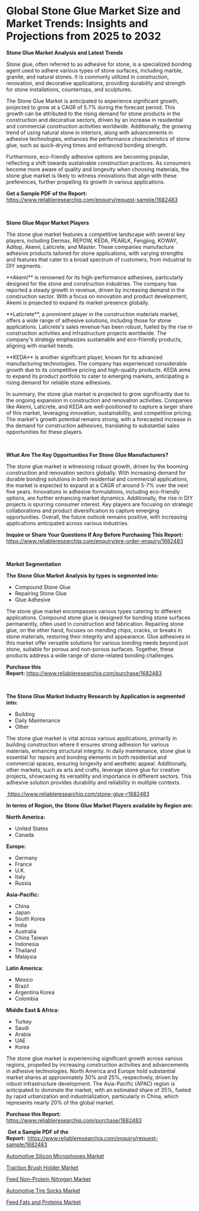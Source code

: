 <p><h1>Global Stone Glue Market Size and Market Trends: Insights and Projections from 2025 to 2032</h1></p><p><strong>Stone Glue Market Analysis and Latest Trends</strong></p>
<p><p>Stone glue, often referred to as adhesive for stone, is a specialized bonding agent used to adhere various types of stone surfaces, including marble, granite, and natural stones. It is commonly utilized in construction, renovation, and decorative applications, providing durability and strength for stone installations, countertops, and sculptures.</p><p>The Stone Glue Market is anticipated to experience significant growth, projected to grow at a CAGR of 5.7% during the forecast period. This growth can be attributed to the rising demand for stone products in the construction and decorative sectors, driven by an increase in residential and commercial construction activities worldwide. Additionally, the growing trend of using natural stone in interiors, along with advancements in adhesive technologies, enhances the performance characteristics of stone glue, such as quick-drying times and enhanced bonding strength.</p><p>Furthermore, eco-friendly adhesive options are becoming popular, reflecting a shift towards sustainable construction practices. As consumers become more aware of quality and longevity when choosing materials, the stone glue market is likely to witness innovations that align with these preferences, further propelling its growth in various applications.</p></p>
<p><strong>Get a Sample PDF of the Report:&nbsp;</strong> <a href="https://www.reliableresearchiq.com/enquiry/request-sample/1682483?utm_campaign=2196&utm_medium=2&utm_source=Github&utm_content=ia&utm_term=05022025&utm_id=stone-glue">https://www.reliableresearchiq.com/enquiry/request-sample/1682483</a></p>
<p>&nbsp;</p>
<p><strong>Stone Glue Major Market Players</strong></p>
<p><p>The stone glue market features a competitive landscape with several key players, including Dermax, REPOW, KEDA, PEARLK, Fengjing, KOWAY, Aditop, Akemi, Laticrete, and Master. These companies manufacture adhesive products tailored for stone applications, with varying strengths and features that cater to a broad spectrum of customers, from industrial to DIY segments.</p><p>**Akemi** is renowned for its high-performance adhesives, particularly designed for the stone and construction industries. The company has reported a steady growth in revenue, driven by increasing demand in the construction sector. With a focus on innovation and product development, Akemi is projected to expand its market presence globally.</p><p>**Laticrete**, a prominent player in the construction materials market, offers a wide range of adhesive solutions, including those for stone applications. Laticrete's sales revenue has been robust, fueled by the rise in construction activities and infrastructure projects worldwide. The company's strategy emphasizes sustainable and eco-friendly products, aligning with market trends.</p><p>**KEDA** is another significant player, known for its advanced manufacturing technologies. The company has experienced considerable growth due to its competitive pricing and high-quality products. KEDA aims to expand its product portfolio to cater to emerging markets, anticipating a rising demand for reliable stone adhesives.</p><p>In summary, the stone glue market is projected to grow significantly due to the ongoing expansion in construction and renovation activities. Companies like Akemi, Laticrete, and KEDA are well-positioned to capture a larger share of this market, leveraging innovation, sustainability, and competitive pricing. The market's growth potential remains strong, with a forecasted increase in the demand for construction adhesives, translating to substantial sales opportunities for these players.</p></p>
<p>&nbsp;</p>
<p><strong>What Are The Key Opportunities For Stone Glue Manufacturers?</strong></p>
<p><p>The stone glue market is witnessing robust growth, driven by the booming construction and renovation sectors globally. With increasing demand for durable bonding solutions in both residential and commercial applications, the market is expected to expand at a CAGR of around 5-7% over the next five years. Innovations in adhesive formulations, including eco-friendly options, are further enhancing market dynamics. Additionally, the rise in DIY projects is spurring consumer interest. Key players are focusing on strategic collaborations and product diversification to capture emerging opportunities. Overall, the future outlook remains positive, with increasing applications anticipated across various industries.</p></p>
<p><strong>Inquire or Share Your Questions If Any Before Purchasing This Report:</strong> <a href="https://www.reliableresearchiq.com/enquiry/pre-order-enquiry/1682483?utm_campaign=2196&utm_medium=2&utm_source=Github&utm_content=ia&utm_term=05022025&utm_id=stone-glue">https://www.reliableresearchiq.com/enquiry/pre-order-enquiry/1682483</a></p>
<p>&nbsp;</p>
<p><strong>Market Segmentation</strong></p>
<p><strong>The Stone Glue Market Analysis by types is segmented into:</strong></p>
<p><ul><li>Compound Stone Glue</li><li>Repairing Stone Glue</li><li>Glue Adhesive</li></ul></p>
<p><p>The stone glue market encompasses various types catering to different applications. Compound stone glue is designed for bonding stone surfaces permanently, often used in construction and fabrication. Repairing stone glue, on the other hand, focuses on mending chips, cracks, or breaks in stone materials, restoring their integrity and appearance. Glue adhesives in this market offer versatile solutions for various bonding needs beyond just stone, suitable for porous and non-porous surfaces. Together, these products address a wide range of stone-related bonding challenges.</p></p>
<p><strong>Purchase this Report:&nbsp;</strong><a href="https://www.reliableresearchiq.com/purchase/1682483?utm_campaign=2196&utm_medium=2&utm_source=Github&utm_content=ia&utm_term=05022025&utm_id=stone-glue">https://www.reliableresearchiq.com/purchase/1682483</a></p>
<p>&nbsp;</p>
<p><strong>The Stone Glue Market Industry Research by Application is segmented into:</strong></p>
<p><ul><li>Building</li><li>Daily Maintenance</li><li>Other</li></ul></p>
<p><p>The stone glue market is vital across various applications, primarily in building construction where it ensures strong adhesion for various materials, enhancing structural integrity. In daily maintenance, stone glue is essential for repairs and bonding elements in both residential and commercial spaces, ensuring longevity and aesthetic appeal. Additionally, other markets, such as arts and crafts, leverage stone glue for creative projects, showcasing its versatility and importance in different sectors. This adhesive solution provides durability and reliability in multiple contexts.</p></p>
<p><a href="https://www.reliableresearchiq.com/stone-glue-r1682483?utm_campaign=2196&utm_medium=2&utm_source=Github&utm_content=ia&utm_term=05022025&utm_id=stone-glue">&nbsp;https://www.reliableresearchiq.com/stone-glue-r1682483</a></p>
<p><strong>In terms of Region, the Stone Glue Market Players available by Region are:</strong></p>
<p>
    <p> <strong> North America: </strong>
        <ul>
            <li>United States</li>
            <li>Canada</li>
        </ul>
        </p> 
    <p> <strong> Europe: </strong>
        <ul>
            <li>Germany</li>
            <li>France</li>
            <li>U.K.</li>
            <li>Italy</li>
            <li>Russia</li>
        </ul>
        </p> 
    <p> <strong> Asia-Pacific: </strong>
        <ul>
            <li>China</li>
            <li>Japan</li>
            <li>South Korea</li>
            <li>India</li>
            <li>Australia</li>
            <li>China Taiwan</li>
            <li>Indonesia</li>
            <li>Thailand</li>
            <li>Malaysia</li>
        </ul>
        </p> 
    <p> <strong> Latin America: </strong>
        <ul>
            <li>Mexico</li>
            <li>Brazil</li>
            <li>Argentina Korea</li>
            <li>Colombia</li>
        </ul>
        </p> 
    <p> <strong> Middle East & Africa: </strong>
        <ul>
            <li>Turkey</li>
            <li>Saudi</li>
            <li>Arabia</li>
            <li>UAE</li>
            <li>Korea</li>
        </ul>
    </p>
    </p>
<p><p>The stone glue market is experiencing significant growth across various regions, propelled by increasing construction activities and advancements in adhesive technologies. North America and Europe hold substantial market shares at approximately 30% and 25%, respectively, driven by robust infrastructure development. The Asia-Pacific (APAC) region is anticipated to dominate the market, with an estimated share of 35%, fueled by rapid urbanization and industrialization, particularly in China, which represents nearly 20% of the global market.</p></p>
<p><strong>Purchase this Report: </strong><a href="https://www.reliableresearchiq.com/purchase/1682483?utm_campaign=2196&utm_medium=2&utm_source=Github&utm_content=ia&utm_term=05022025&utm_id=stone-glue">https://www.reliableresearchiq.com/purchase/1682483</a></p>
<p>&nbsp;<strong>Get a Sample PDF of the Report:&nbsp;&nbsp;</strong><a href="https://www.reliableresearchiq.com/enquiry/request-sample/1682483?utm_campaign=2196&utm_medium=2&utm_source=Github&utm_content=ia&utm_term=05022025&utm_id=stone-glue">https://www.reliableresearchiq.com/enquiry/request-sample/1682483</a></p>
<p><strong></strong></p>
<p><p><a href="https://www.linkedin.com/pulse/automotive-silicon-microphones-market-size-insights-gd9wc?utm_campaign=2196&utm_medium=2&utm_source=Github&utm_content=ia&utm_term=05022025&utm_id=stone-glue">Automotive Silicon Microphones Market</a></p><p><a href="https://www.linkedin.com/pulse/traction-brush-holder-market-forecasted-from-2025-2032-9o0pf?utm_campaign=2196&utm_medium=2&utm_source=Github&utm_content=ia&utm_term=05022025&utm_id=stone-glue">Traction Brush Holder Market</a></p><p><a href="https://www.linkedin.com/pulse/feed-non-protein-nitrogen-market-size-growth-type-application-gbk8c?utm_campaign=2196&utm_medium=2&utm_source=Github&utm_content=ia&utm_term=05022025&utm_id=stone-glue">Feed Non-Protein Nitrogen Market</a></p><p><a href="https://www.linkedin.com/pulse/comprehensive-automotive-tire-socks-market-study-projected-bt8de?utm_campaign=2196&utm_medium=2&utm_source=Github&utm_content=ia&utm_term=05022025&utm_id=stone-glue">Automotive Tire Socks Market</a></p><p><a href="https://www.linkedin.com/pulse/feed-fats-proteins-market-study-offers-insightful-analysis-aog3c?utm_campaign=2196&utm_medium=2&utm_source=Github&utm_content=ia&utm_term=05022025&utm_id=stone-glue">Feed Fats and Proteins Market</a></p></p>